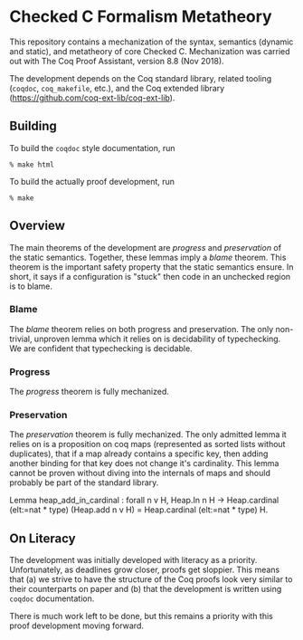 # Checked C Formalism Metatheory

This repository contains a mechanization of the syntax,
semantics (dynamic and static), and metatheory of core Checked C.
Mechanization was carried out with The Coq Proof Assistant,
version 8.8 (Nov 2018).

The development depends on the Coq standard library, related tooling (`coqdoc`, `coq_makefile`, etc.),
and the Coq extended library (https://github.com/coq-ext-lib/coq-ext-lib).

## Building

To build the `coqdoc` style documentation, run

    % make html

To build the actually proof development, run

    % make

## Overview

The main theorems of the development are *progress* and *preservation* of the static semantics.
Together, these lemmas imply a *blame* theorem. This theorem is the important safety property that
the static semantics ensure. In short, it says if a configuration is "stuck" then code in an unchecked
region is to blame.

### Blame

The *blame* theorem relies on both progress and preservation. The only non-trivial, unproven lemma which it
relies on is decidability of typechecking. We are confident that typechecking is decidable.

### Progress

The *progress* theorem is fully mechanized.

### Preservation

The *preservation* theorem is fully mechanized.
The only admitted lemma it relies on is a proposition on coq maps (represented as sorted lists without
duplicates), that if a map already contains a specific key, then adding another binding for that key
does not change it's cardinality. This lemma cannot be proven without diving into the internals of maps
and should probably be part of the standard library.
   
  Lemma heap_add_in_cardinal : forall n v H,
    Heap.In n H -> 
    Heap.cardinal (elt:=nat * type) (Heap.add n v H) =
    Heap.cardinal (elt:=nat * type) H.


## On Literacy

The development was initially developed with literacy as a priority. Unfortunately, as deadlines grow closer, proofs get sloppier.
This means that (a) we strive to have the structure of the Coq proofs look very similar to their counterparts on paper and (b) that
the development is written using `coqdoc` documentation.

There is much work left to be done, but this remains a priority with this proof development moving forward.
